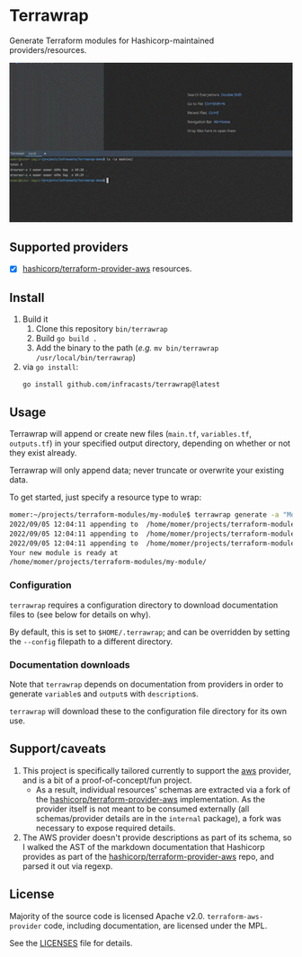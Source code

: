 # Terrawrap

Generate Terraform modules for Hashicorp-maintained providers/resources. 

![terrawrap demonstration video](assets/terrawrap_demo.gif)

## Supported providers

- [x] [hashicorp/terraform-provider-aws](https://github.com/hashicorp/terraform-provider-aws) resources.

## Install

1. Build it
   1. Clone this repository `bin/terrawrap`
   2. Build `go build .` 
   3. Add the binary to the path 
      (*e.g.* `mv bin/terrawrap /usr/local/bin/terrawrap`)
1. via `go install`:
   ```shell
   go install github.com/infracasts/terrawrap@latest
   ```
  
## Usage

Terrawrap will append or create new files (`main.tf`, `variables.tf`, `outputs.tf`) in your
specified output directory, depending on whether or not they exist already.

Terrawrap will only append data; never truncate or overwrite your existing data.

To get started, just specify a resource type to wrap:

```sh
momer:~/projects/terraform-modules/my-module$ terrawrap generate -a "Mo Omer <mo@infracasts.com>" -o . aws_secretsmanager_secret
2022/09/05 12:04:11 appending to  /home/momer/projects/terraform-modules/my-module/main.tf
2022/09/05 12:04:11 appending to  /home/momer/projects/terraform-modules/my-module/variables.tf
2022/09/05 12:04:11 appending to  /home/momer/projects/terraform-modules/my-module/outputs.tf
Your new module is ready at 
/home/momer/projects/terraform-modules/my-module/
```

### Configuration

`terrawrap` requires a configuration directory to download documentation files to
(see below for details on why). 

By default, this is set to `$HOME/.terrawrap`; and can be overridden by setting
the `--config` filepath to a different directory.

### Documentation downloads

Note that `terrawrap` depends on documentation from providers in order to
generate `variable`s and `output`s with `description`s.

`terrawrap` will download these to the configuration file directory for its own use.

## Support/caveats

1. This project is specifically tailored currently to support the [aws](https://registry.terraform.io/providers/hashicorp/aws/latest/docs)
provider, and is a bit of a proof-of-concept/fun project.
   - As a result, individual resources' schemas are extracted via a fork of the [hashicorp/terraform-provider-aws](https://github.com/hashicorp/terraform-provider-aws)
     implementation. As the provider itself is not meant to be consumed externally (all schemas/provider details are in the `internal` package), 
     a fork was necessary to expose required details.
2. The AWS provider doesn't provide descriptions as part of its schema, so I walked the AST of the markdown documentation that
Hashicorp provides as part of the [hashicorp/terraform-provider-aws](https://github.com/hashicorp/terraform-provider-aws)
repo, and parsed it out via regexp.

## License

Majority of the source code is licensed Apache v2.0. `terraform-aws-provider` code,
including documentation, are licensed under the MPL. 

See the [LICENSES](LICENSES.md) file for details.